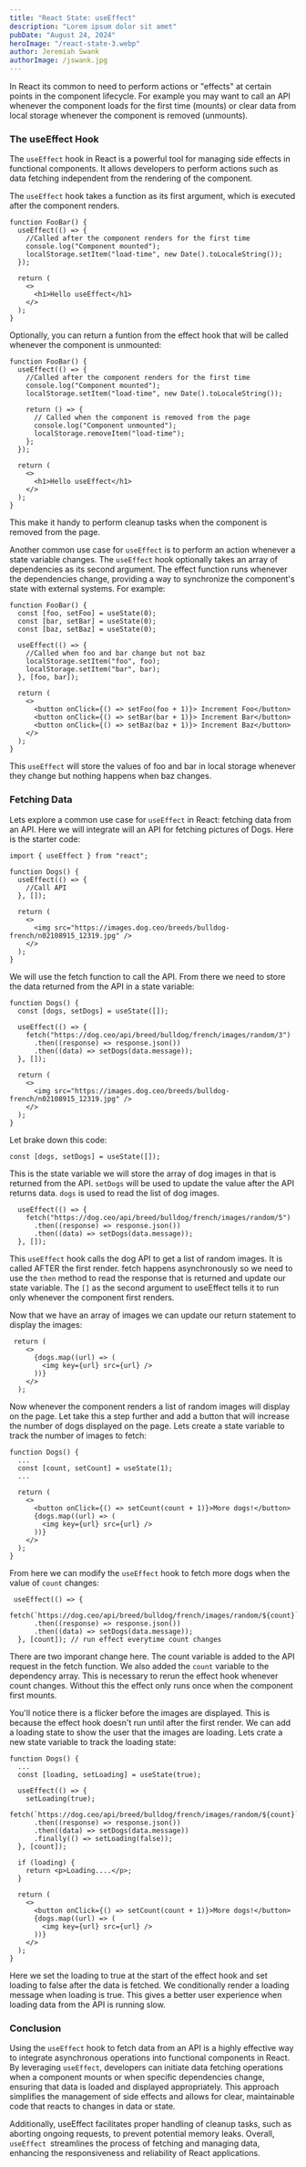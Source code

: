 ```yaml
---
title: "React State: useEffect"
description: "Lorem ipsum dolor sit amet"
pubDate: "August 24, 2024"
heroImage: "/react-state-3.webp"
author: Jeremiah Swank
authorImage: /jswank.jpg
---
```


In React its common to need to perform actions or "effects" at certain points in the component lifecycle. For example you may want to call an API whenever the component loads for the first time (mounts) or clear data from local storage whenever the component is removed (unmounts).

### The useEffect Hook

The `useEffect` hook in React is a powerful tool for managing side effects in functional components. It allows developers to perform actions such as data fetching independent from the rendering of the component. 

The `useEffect` hook takes a function as its first argument, which is executed after the component renders.

```tsx
function FooBar() {
  useEffect(() => { 
    //Called after the component renders for the first time
    console.log("Component mounted");
    localStorage.setItem("load-time", new Date().toLocaleString());
  });

  return (
    <>
      <h1>Hello useEffect</h1>
    </>
  );
}
```

Optionally, you can return a funtion from the effect hook that will be called whenever the component is unmounted:

```tsx
function FooBar() {
  useEffect(() => {
    //Called after the component renders for the first time
    console.log("Component mounted");
    localStorage.setItem("load-time", new Date().toLocaleString());

    return () => {
      // Called when the component is removed from the page
      console.log("Component unmounted");
      localStorage.removeItem("load-time");
    };
  });

  return (
    <>
      <h1>Hello useEffect</h1>
    </>
  );
}
```

This make it handy to perform cleanup tasks when the component is removed from the page.

Another common use case for `useEffect` is to perform an action whenever a state variable changes. The `useEffect` hook optionally takes an array of dependencies as its second argument. The effect function runs whenever the dependencies change, providing a way to synchronize the component's state with external systems. For example:

```tsx
function FooBar() {
  const [foo, setFoo] = useState(0);
  const [bar, setBar] = useState(0);
  const [baz, setBaz] = useState(0);

  useEffect(() => {
    //Called when foo and bar change but not baz
    localStorage.setItem("foo", foo);
    localStorage.setItem("bar", bar);
  }, [foo, bar]);

  return (
    <>
      <button onClick={() => setFoo(foo + 1)}> Increment Foo</button>
      <button onClick={() => setBar(bar + 1)}> Increment Bar</button>
      <button onClick={() => setBaz(baz + 1)}> Increment Baz</button>
    </>
  );
}
```

This `useEffect` will store the values of foo and bar in local storage whenever they change but nothing happens when baz changes.

### Fetching Data

Lets explore a common use case for `useEffect` in React: fetching data from an API. Here we will integrate will an API for fetching pictures of Dogs. Here is the starter code:

```tsx
import { useEffect } from "react";

function Dogs() {
  useEffect(() => {
    //Call API
  }, []);

  return (
    <>
      <img src="https://images.dog.ceo/breeds/bulldog-french/n02108915_12319.jpg" />
    </>
  );
}
```

We will use the fetch function to call the API. From there we need to store the data returned from the API in a state variable:

```tsx
function Dogs() {
  const [dogs, setDogs] = useState([]);

  useEffect(() => {
    fetch("https://dog.ceo/api/breed/bulldog/french/images/random/3")
      .then((response) => response.json())
      .then((data) => setDogs(data.message));
  }, []);

  return (
    <>
      <img src="https://images.dog.ceo/breeds/bulldog-french/n02108915_12319.jpg" />
    </>
  );
}
```

Let brake down this code:

```tsx
const [dogs, setDogs] = useState([]);
```
This is the state variable we will store the array of dog images in that is returned from the API. `setDogs` will be used to update the value after the API returns data. `dogs` is used to read the list of dog images.

```tsx
  useEffect(() => {
    fetch("https://dog.ceo/api/breed/bulldog/french/images/random/5")
      .then((response) => response.json())
      .then((data) => setDogs(data.message));
  }, []);
```

This `useEffect` hook calls the dog API to get a list of random images. It is called AFTER the first render. fetch happens asynchronously so we need to use the `then` method to read the response that is returned and update our state variable. The `[]` as the second argument to useEffect tells it to run only whenever the component first renders.

Now that we have an array of images we can update our return statement to display the images:

```tsx
 return (
    <>
      {dogs.map((url) => (
        <img key={url} src={url} />
      ))}
    </>
  );
```
Now whenever the component renders a list of random images will display on the page. Let take this a step further and add a button that will increase the number of dogs displayed on the page. Lets create a state variable to track the number of images to fetch:

```tsx
function Dogs() {
  ...
  const [count, setCount] = useState(1);
  ...

  return (
    <>
      <button onClick={() => setCount(count + 1)}>More dogs!</button>
      {dogs.map((url) => (
        <img key={url} src={url} />
      ))}
    </>
  );
}
```

From here we can modify the `useEffect` hook to fetch more dogs when the value of `count` changes:

```tsx
 useEffect(() => {
    fetch(`https://dog.ceo/api/breed/bulldog/french/images/random/${count}`)
      .then((response) => response.json())
      .then((data) => setDogs(data.message));
  }, [count]); // run effect everytime count changes
```

There are two imporant change here. The count variable is added to the API request in the fetch function. We also added the `count` variable to the dependency array. This is necessary to rerun the effect hook whenever count changes. Without this the effect only runs once when the component first mounts.

You'll notice there is a flicker before the images are displayed. This is because the effect hook doesn't run until after the first render. We can add a loading state to show the user that the images are loading. Lets crate a new state variable to track the loading state:

```tsx
function Dogs() {
  ...
  const [loading, setLoading] = useState(true);

  useEffect(() => {
    setLoading(true);
    fetch(`https://dog.ceo/api/breed/bulldog/french/images/random/${count}`)
      .then((response) => response.json())
      .then((data) => setDogs(data.message))
      .finally(() => setLoading(false));
  }, [count]);

  if (loading) {
    return <p>Loading....</p>;
  }

  return (
    <>
      <button onClick={() => setCount(count + 1)}>More dogs!</button>
      {dogs.map((url) => (
        <img key={url} src={url} />
      ))}
    </>
  );
}
```

Here we set the loading to true at the start of the effect hook and set loading to false after the data is fetched. We conditionally render a loading message when loading is true. This gives a better user experience when loading data from the API is running slow.

### Conclusion

Using the `useEffect` hook to fetch data from an API is a highly effective way to integrate asynchronous operations into functional components in React. By leveraging `useEffect`, developers can initiate data fetching operations when a component mounts or when specific dependencies change, ensuring that data is loaded and displayed appropriately. This approach simplifies the management of side effects and allows for clear, maintainable code that reacts to changes in data or state. 

Additionally, useEffect facilitates proper handling of cleanup tasks, such as aborting ongoing requests, to prevent potential memory leaks. Overall, `useEffect `streamlines the process of fetching and managing data, enhancing the responsiveness and reliability of React applications.
